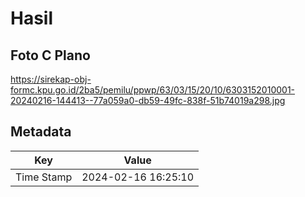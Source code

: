 # Hasil

## Foto C Plano

https://sirekap-obj-formc.kpu.go.id/2ba5/pemilu/ppwp/63/03/15/20/10/6303152010001-20240216-144413--77a059a0-db59-49fc-838f-51b74019a298.jpg


## Metadata

| Key        | Value               |
| ---------- | ------------------- |
| Time Stamp | 2024-02-16 16:25:10 |



